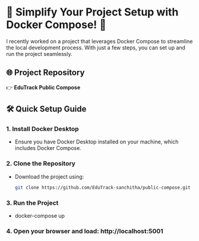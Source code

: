 # 🚀 Simplify Your Project Setup with Docker Compose! 🌟

I recently worked on a project that leverages Docker Compose to streamline the local development process. With just a few steps, you can set up and run the project seamlessly.

## 🌐 Project Repository
👉 **EduTrack Public Compose**

## 🛠️ Quick Setup Guide

### 1. Install Docker Desktop
- Ensure you have Docker Desktop installed on your machine, which includes Docker Compose.

### 2. Clone the Repository
- Download the project using:
  ```bash
  git clone https://github.com/EduTrack-sanchitha/public-compose.git

### 3. Run the Project
- docker-compose up

### 4. Open your browser and load: http://localhost:5001
